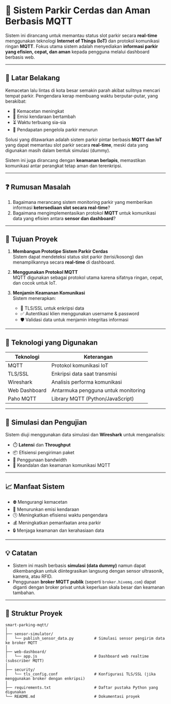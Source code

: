 # 🚗 Sistem Parkir Cerdas dan Aman Berbasis MQTT

Sistem ini dirancang untuk memantau status slot parkir secara **real-time** menggunakan teknologi **Internet of Things (IoT)** dan protokol komunikasi ringan **MQTT**. Fokus utama sistem adalah menyediakan **informasi parkir yang efisien, cepat, dan aman** kepada pengguna melalui dashboard berbasis web.

---

## 📌 Latar Belakang

Kemacetan lalu lintas di kota besar semakin parah akibat sulitnya mencari tempat parkir. Pengendara kerap membuang waktu berputar-putar, yang berakibat:

- 🚦 Kemacetan meningkat
- 💨 Emisi kendaraan bertambah
- ⏳ Waktu terbuang sia-sia
- 💸 Pendapatan pengelola parkir menurun

Solusi yang ditawarkan adalah sistem parkir pintar berbasis **MQTT dan IoT** yang dapat memantau slot parkir secara **real-time**, meski data yang digunakan masih dalam bentuk simulasi (dummy).

Sistem ini juga dirancang dengan **keamanan berlapis**, memastikan komunikasi antar perangkat tetap aman dan terenkripsi.

---

## ❓ Rumusan Masalah

1. Bagaimana merancang sistem monitoring parkir yang memberikan informasi **ketersediaan slot secara real-time**?
2. Bagaimana mengimplementasikan protokol **MQTT** untuk komunikasi data yang efisien antara **sensor dan dashboard**?

---

## 🎯 Tujuan Proyek

1. **Membangun Prototipe Sistem Parkir Cerdas**  
   Sistem dapat mendeteksi status slot parkir (terisi/kosong) dan menampilkannya secara **real-time** di dashboard.

2. **Menggunakan Protokol MQTT**  
   MQTT digunakan sebagai protokol utama karena sifatnya ringan, cepat, dan cocok untuk IoT.

3. **Menjamin Keamanan Komunikasi**  
   Sistem menerapkan:
   - 🔐 TLS/SSL untuk enkripsi data
   - ✅ Autentikasi klien menggunakan username & password
   - 🛡️ Validasi data untuk menjamin integritas informasi

---

## 🧠 Teknologi yang Digunakan

| Teknologi | Keterangan |
|-----------|------------|
| MQTT      | Protokol komunikasi IoT |
| TLS/SSL   | Enkripsi data saat transmisi |
| Wireshark | Analisis performa komunikasi |
| Web Dashboard | Antarmuka pengguna untuk monitoring |
| Paho MQTT | Library MQTT (Python/JavaScript) |

---

## 🧪 Simulasi dan Pengujian

Sistem diuji menggunakan data simulasi dan **Wireshark** untuk menganalisis:

- ⏱️ **Latensi** dan **Throughput**
- 📦 Efisiensi pengiriman paket
- 📶 Penggunaan bandwidth
- 🔐 Keandalan dan keamanan komunikasi MQTT

---

## 📈 Manfaat Sistem

- ⛔ Mengurangi kemacetan
- 🌱 Menurunkan emisi kendaraan
- 🕒 Meningkatkan efisiensi waktu pengendara
- 💰 Meningkatkan pemanfaatan area parkir
- 🔒 Menjaga keamanan dan kerahasiaan data

---

## 💡 Catatan

- Sistem ini masih berbasis **simulasi (data dummy)** namun dapat dikembangkan untuk diintegrasikan langsung dengan sensor ultrasonik, kamera, atau RFID.
- Penggunaan **broker MQTT publik** (seperti `broker.hivemq.com`) dapat diganti dengan broker privat untuk keperluan skala besar dan keamanan tambahan.

---

## 📂 Struktur Proyek

```plaintext
smart-parking-mqtt/
│
├── sensor-simulator/
│   └── publish_sensor_data.py         # Simulasi sensor pengirim data ke broker MQTT
│
├── web-dashboard/
│   └── app.js                         # Dashboard web realtime (subscriber MQTT)
│
├── security/
│   └── tls_config.conf                # Konfigurasi TLS/SSL (jika menggunakan broker dengan enkripsi)
│
├── requirements.txt                   # Daftar pustaka Python yang digunakan
└── README.md                          # Dokumentasi proyek


